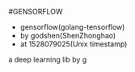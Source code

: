 #GENSORFLOW
- gensorflow(golang-tensorflow)
- by godshen(ShenZhonghao)
- at 1528079025(Unix timestamp)

a deep learning lib by g